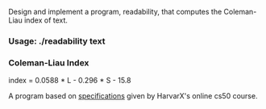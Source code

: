Design and implement a program, readability, that 
computes the Coleman-Liau index of text.

### Usage: ./readability text ###

### Coleman-Liau Index ###

index = 0.0588 * L - 0.296 * S - 15.8

A program based on [specifications](https://cs50.harvard.edu/x/2020/psets/2/readability/) given by HarvarX's online cs50 course.